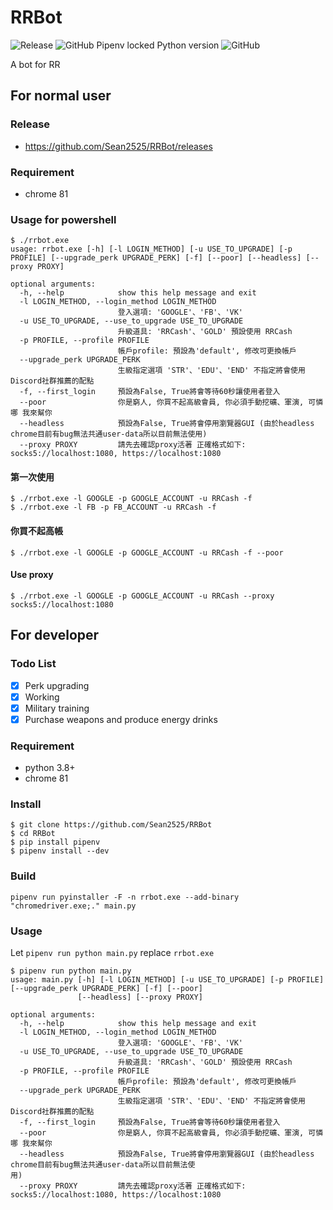 # RRBot

![Release](https://github.com/Sean2525/RRBot/workflows/Release/badge.svg?branch=master) ![GitHub Pipenv locked Python version](https://img.shields.io/github/pipenv/locked/python-version/Sean2525/RRBot) ![GitHub](https://img.shields.io/github/license/sean2525/RRBot?color=blue)

A bot for RR

## For normal user

### Release

- https://github.com/Sean2525/RRBot/releases

### Requirement

- chrome 81

### Usage for powershell

```
$ ./rrbot.exe
usage: rrbot.exe [-h] [-l LOGIN_METHOD] [-u USE_TO_UPGRADE] [-p PROFILE] [--upgrade_perk UPGRADE_PERK] [-f] [--poor] [--headless] [--proxy PROXY]

optional arguments:
  -h, --help            show this help message and exit
  -l LOGIN_METHOD, --login_method LOGIN_METHOD
                        登入選項: 'GOOGLE'、'FB'、'VK'
  -u USE_TO_UPGRADE, --use_to_upgrade USE_TO_UPGRADE
                        升級道具: 'RRCash'、'GOLD' 預設使用 RRCash
  -p PROFILE, --profile PROFILE
                        帳戶profile: 預設為'default', 修改可更換帳戶
  --upgrade_perk UPGRADE_PERK
                        生級指定選項 'STR'、'EDU'、'END' 不指定將會使用Discord社群推薦的配點
  -f, --first_login     預設為False, True將會等待60秒讓使用者登入
  --poor                你是窮人, 你買不起高級會員, 你必須手動挖礦、軍演, 可憐哪 我來幫你
  --headless            預設為False, True將會停用瀏覽器GUI (由於headless chrome目前有bug無法共通user-data所以目前無法使用)
  --proxy PROXY         請先去確認proxy活著 正確格式如下: socks5://localhost:1080, https://localhost:1080
```

#### 第一次使用

```
$ ./rrbot.exe -l GOOGLE -p GOOGLE_ACCOUNT -u RRCash -f
$ ./rrbot.exe -l FB -p FB_ACCOUNT -u RRCash -f
```

#### 你買不起高帳

```
$ ./rrbot.exe -l GOOGLE -p GOOGLE_ACCOUNT -u RRCash -f --poor
```

#### Use proxy

```
$ ./rrbot.exe -l GOOGLE -p GOOGLE_ACCOUNT -u RRCash --proxy socks5://localhost:1080
```

## For developer

### Todo List

- [x] Perk upgrading
- [x] Working
- [x] Military training
- [x] Purchase weapons and produce energy drinks

### Requirement

- python 3.8+
- chrome 81

### Install

```
$ git clone https://github.com/Sean2525/RRBot
$ cd RRBot
$ pip install pipenv
$ pipenv install --dev
```

### Build

```
pipenv run pyinstaller -F -n rrbot.exe --add-binary "chromedriver.exe;." main.py
```

### Usage

Let `pipenv run python main.py` replace `rrbot.exe`

```
$ pipenv run python main.py
usage: main.py [-h] [-l LOGIN_METHOD] [-u USE_TO_UPGRADE] [-p PROFILE] [--upgrade_perk UPGRADE_PERK] [-f] [--poor]
               [--headless] [--proxy PROXY]

optional arguments:
  -h, --help            show this help message and exit
  -l LOGIN_METHOD, --login_method LOGIN_METHOD
                        登入選項: 'GOOGLE'、'FB'、'VK'
  -u USE_TO_UPGRADE, --use_to_upgrade USE_TO_UPGRADE
                        升級道具: 'RRCash'、'GOLD' 預設使用 RRCash
  -p PROFILE, --profile PROFILE
                        帳戶profile: 預設為'default', 修改可更換帳戶
  --upgrade_perk UPGRADE_PERK
                        生級指定選項 'STR'、'EDU'、'END' 不指定將會使用Discord社群推薦的配點
  -f, --first_login     預設為False, True將會等待60秒讓使用者登入
  --poor                你是窮人, 你買不起高級會員, 你必須手動挖礦、軍演, 可憐哪 我來幫你
  --headless            預設為False, True將會停用瀏覽器GUI (由於headless chrome目前有bug無法共通user-data所以目前無法使
用)
  --proxy PROXY         請先去確認proxy活著 正確格式如下: socks5://localhost:1080, https://localhost:1080
```
